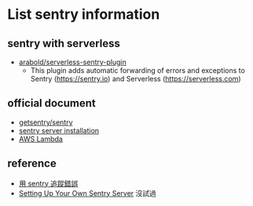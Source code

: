 # List sentry information

## sentry with serverless
  * [arabold/serverless-sentry-plugin](https://github.com/arabold/serverless-sentry-plugin)
    * This plugin adds automatic forwarding of errors and exceptions to Sentry (https://sentry.io) and Serverless (https://serverless.com)

## official document
  * [getsentry/sentry](https://github.com/getsentry/sentry)
  * [sentry server installation](https://docs.sentry.io/server/installation/)
  * [AWS Lambda](https://docs.sentry.io/platforms/python/aws_lambda/)

## reference
  * [用 sentry 追蹤錯誤](https://medium.com/@ouonnz/%E8%A9%A6%E7%94%A8-sentry-41fbef292a10)
  * [Setting Up Your Own Sentry Server](https://dustindavis.me/setting-up-your-own-sentry-server/) 沒試過

